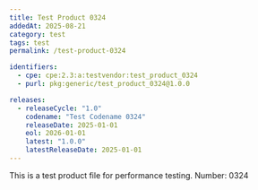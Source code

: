 ```yaml
---
title: Test Product 0324
addedAt: 2025-08-21
category: test
tags: test
permalink: /test-product-0324

identifiers:
  - cpe: cpe:2.3:a:testvendor:test_product_0324
  - purl: pkg:generic/test_product_0324@1.0.0

releases:
  - releaseCycle: "1.0"
    codename: "Test Codename 0324"
    releaseDate: 2025-01-01
    eol: 2026-01-01
    latest: "1.0.0"
    latestReleaseDate: 2025-01-01
---
```


This is a test product file for performance testing. Number: 0324
